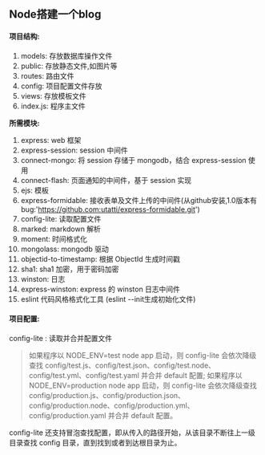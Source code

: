 ## Node搭建一个blog  
#### 项目结构:  
1. models: 存放数据库操作文件  
2. public: 存放静态文件,如图片等  
3. routes: 路由文件  
4. config: 项目配置文件存放  
5. views: 存放模板文件  
6. index.js: 程序主文件  

**所需模块:**  
1. express: web 框架
2. express-session: session 中间件
3. connect-mongo: 将 session 存储于 mongodb，结合 express-session 使用
4. connect-flash: 页面通知的中间件，基于 session 实现
5. ejs: 模板
6. express-formidable: 接收表单及文件上传的中间件(从github安装,1.0版本有bug:'https://github.com:utatti/express-formidable.git')
7. config-lite: 读取配置文件
8. marked: markdown 解析
9. moment: 时间格式化
10. mongolass: mongodb 驱动
11. objectid-to-timestamp: 根据 ObjectId 生成时间戳
12. sha1: sha1 加密，用于密码加密
13. winston: 日志
14. express-winston: express 的 winston 日志中间件
15. eslint 代码风格格式化工具 (eslint --init生成初始化文件)

#### 项目配置:  
config-lite : 读取并合并配置文件  
>如果程序以 NODE_ENV=test node app 启动，则 config-lite 会依次降级查找 config/test.js、config/test.json、config/test.node、config/test.yml、config/test.yaml 并合并 default 配置; 
如果程序以 NODE_ENV=production node app 启动，则 config-lite 会依次降级查找 config/production.js、config/production.json、config/production.node、config/production.yml、config/production.yaml 并合并 default 配置。

config-lite 还支持冒泡查找配置，即从传入的路径开始，从该目录不断往上一级目录查找 config 目录，直到找到或者到达根目录为止。
